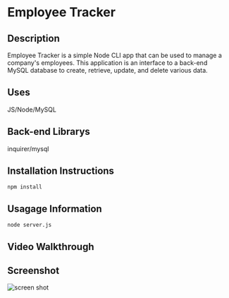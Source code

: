 # Employee Tracker

## Description

Employee Tracker is a simple Node CLI app that can be used to manage a company's employees. This application is an interface to a back-end MySQL database to create, retrieve, update, and delete various data.

## Uses

JS/Node/MySQL

## Back-end Librarys

inquirer/mysql

## Installation Instructions

```
npm install
```

## Usagage Information

```
node server.js
```

## Video Walkthrough



## Screenshot

![screen shot](./public/assets/images/screenshot.png)
